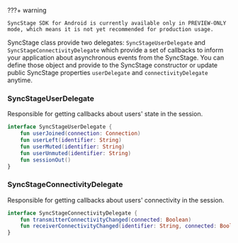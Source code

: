 ???+ warning

    SyncStage SDK for Android is currently available only in PREVIEW-ONLY mode, which means it is not yet recommended for production usage.

SyncStage class provide two delegates: `SyncStageUserDelegate` and `SyncStageConnectivityDelegate` which provide a set of callbacks to inform your application about asynchronous events from the SyncStage. You can define those object and provide to the SyncStage constructor or update public SyncStage properties `userDelegate` and `connectivityDelegate` anytime.

### SyncStageUserDelegate
Responsible for getting callbacks about users' state in the session.

```kotlin
interface SyncStageUserDelegate {
    fun userJoined(connection: Connection)
    fun userLeft(identifier: String)
    fun userMuted(identifier: String)
    fun userUnmuted(identifier: String)
    fun sessionOut()
}
```

### SyncStageConnectivityDelegate
Responsible for getting callbacks about users' connectivity in the session.

```kotlin
interface SyncStageConnectivityDelegate {
    fun transmitterConnectivityChanged(connected: Boolean)
    fun receiverConnectivityChanged(identifier: String, connected: Boolean)
}
```

